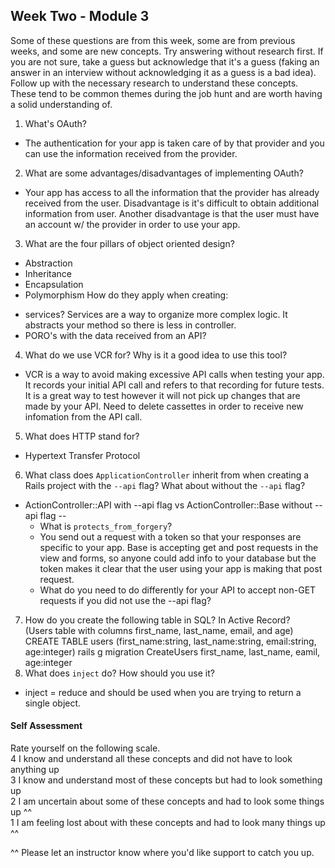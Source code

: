 ## Week Two - Module 3

Some of these questions are from this week, some are from previous weeks, and some are new concepts. Try answering without research first. If you are not sure, take a guess but acknowledge that it's a guess (faking an answer in an interview without acknowledging it as a guess is a bad idea). Follow up with the necessary research to understand these concepts. These tend to be common themes during the job hunt and are worth having a solid understanding of.

1. What's OAuth?
 - The authentication for your app is taken care of by that provider and you can use the information received from the provider. 
2. What are some advantages/disadvantages of implementing OAuth?
  - Your app has access to all the information that the provider has already received from the user. Disadvantage is it's difficult to obtain additional information from user. Another disadvantage is that the user must have an account w/ the provider in order to use your app.
3. What are the four pillars of object oriented design? 
 - Abstraction
 - Inheritance
 - Encapsulation
 - Polymorphism
 How do they apply when creating:
  * services? Services are a way to organize more complex logic. It abstracts your method so there is less in controller. 
  * PORO's with the data received from an API?   
4. What do we use VCR for? Why is it a good idea to use this tool?
 - VCR is a way to avoid making excessive API calls when testing your app. It records your initial API call and refers to that recording for future tests. It is a great way to test however it will not pick up changes that are made by your API. Need to delete cassettes in order to receive new infomation from the API call.
5. What does HTTP stand for?
- Hypertext Transfer Protocol
6. What class does `ApplicationController` inherit from when creating a Rails project with the `--api` flag? What about without the `--api` flag?
- ActionController::API with --api flag vs ActionController::Base without --api flag -- 
  * What is `protects_from_forgery`?
   - You send out a request with a token so that your responses are specific to your app. 
   Base is accepting get and post requests in the view and forms, so anyone could add info to your database but the token makes it clear that the user using your app is making that post request. 
  * What do you need to do differently for your API to accept non-GET requests if you did not use the --api flag?
7. How do you create the following table in SQL? In Active Record?   
   (Users table with columns first_name, last_name, email, and age) 
   CREATE TABLE users (first_name:string, last_name:string, email:string, age:integer)
   rails g migration CreateUsers first_name, last_name, eamil, age:integer
8. What does `inject` do? How should you use it?
- inject = reduce and should be used when you are trying to return a single object. 
#### Self Assessment  
Rate yourself on the following scale.  
4 I know and understand all these concepts and did not have to look anything up  
3 I know and understand most of these concepts but had to look something up  
2 I am uncertain about some of these concepts and had to look some things up ^^  
1 I am feeling lost about with these concepts and had to look many things up ^^  

^^ Please let an instructor know where you'd like support to catch you up.
